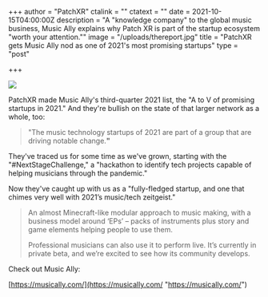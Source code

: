 +++
author = "PatchXR"
ctalink = ""
ctatext = ""
date = 2021-10-15T04:00:00Z
description = "A \"knowledge company\" to the global music business, Music Ally explains why Patch XR is part of the startup ecosystem \"worth your attention.\""
image = "/uploads/thereport.jpg"
title = "PatchXR gets Music Ally nod as one of 2021's most promising startups"
type = "post"

+++

![](/uploads/thereport.jpg)

PatchXR made Music Ally's third-quarter 2021 list, the "A to V of promising startups in 2021." And they're bullish on the state of that larger network as a whole, too:

> "The music technology startups of 2021 are part of a group that are driving notable change.**"**

They've traced us for some time as we've grown, starting with the "#NextStageChallenge," a "hackathon to identify tech projects capable of helping musicians through the pandemic."

Now they've caught up with us as a "fully-fledged startup, and one that chimes very well with 2021’s music/tech zeitgeist."

> An almost Minecraft-like modular approach to music making, with a business model around ‘EPs’ – packs of instruments plus story and game elements helping people to use them.
>
> Professional musicians can also use it to perform live. It’s currently in private beta, and we’re excited to see how its community develops.

Check out Music Ally:

[https://musically.com/](https://musically.com/ "https://musically.com/")